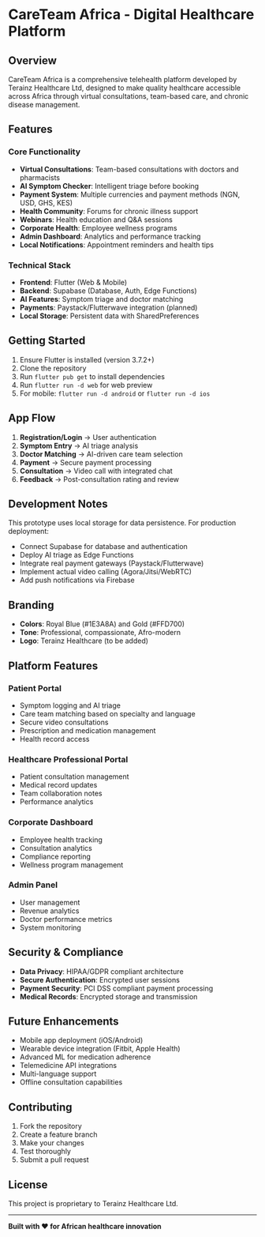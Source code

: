 # CareTeam Africa - Digital Healthcare Platform

## Overview

CareTeam Africa is a comprehensive telehealth platform developed by Terainz Healthcare Ltd, designed to make quality healthcare accessible across Africa through virtual consultations, team-based care, and chronic disease management.

## Features

### Core Functionality
- **Virtual Consultations**: Team-based consultations with doctors and pharmacists
- **AI Symptom Checker**: Intelligent triage before booking
- **Payment System**: Multiple currencies and payment methods (NGN, USD, GHS, KES)
- **Health Community**: Forums for chronic illness support
- **Webinars**: Health education and Q&A sessions
- **Corporate Health**: Employee wellness programs
- **Admin Dashboard**: Analytics and performance tracking
- **Local Notifications**: Appointment reminders and health tips

### Technical Stack
- **Frontend**: Flutter (Web & Mobile)
- **Backend**: Supabase (Database, Auth, Edge Functions)
- **AI Features**: Symptom triage and doctor matching
- **Payments**: Paystack/Flutterwave integration (planned)
- **Local Storage**: Persistent data with SharedPreferences

## Getting Started

1. Ensure Flutter is installed (version 3.7.2+)
2. Clone the repository
3. Run `flutter pub get` to install dependencies
4. Run `flutter run -d web` for web preview
5. For mobile: `flutter run -d android` or `flutter run -d ios`

## App Flow

1. **Registration/Login** → User authentication
2. **Symptom Entry** → AI triage analysis
3. **Doctor Matching** → AI-driven care team selection
4. **Payment** → Secure payment processing
5. **Consultation** → Video call with integrated chat
6. **Feedback** → Post-consultation rating and review

## Development Notes

This prototype uses local storage for data persistence. For production deployment:
- Connect Supabase for database and authentication
- Deploy AI triage as Edge Functions
- Integrate real payment gateways (Paystack/Flutterwave)
- Implement actual video calling (Agora/Jitsi/WebRTC)
- Add push notifications via Firebase

## Branding

- **Colors**: Royal Blue (#1E3A8A) and Gold (#FFD700)
- **Tone**: Professional, compassionate, Afro-modern
- **Logo**: Terainz Healthcare (to be added)

## Platform Features

### Patient Portal
- Symptom logging and AI triage
- Care team matching based on specialty and language
- Secure video consultations
- Prescription and medication management
- Health record access

### Healthcare Professional Portal
- Patient consultation management
- Medical record updates
- Team collaboration notes
- Performance analytics

### Corporate Dashboard
- Employee health tracking
- Consultation analytics
- Compliance reporting
- Wellness program management

### Admin Panel
- User management
- Revenue analytics
- Doctor performance metrics
- System monitoring

## Security & Compliance

- **Data Privacy**: HIPAA/GDPR compliant architecture
- **Secure Authentication**: Encrypted user sessions
- **Payment Security**: PCI DSS compliant payment processing
- **Medical Records**: Encrypted storage and transmission

## Future Enhancements

- Mobile app deployment (iOS/Android)
- Wearable device integration (Fitbit, Apple Health)
- Advanced ML for medication adherence
- Telemedicine API integrations
- Multi-language support
- Offline consultation capabilities

## Contributing

1. Fork the repository
2. Create a feature branch
3. Make your changes
4. Test thoroughly
5. Submit a pull request

## License

This project is proprietary to Terainz Healthcare Ltd.

---

**Built with ❤️ for African healthcare innovation**